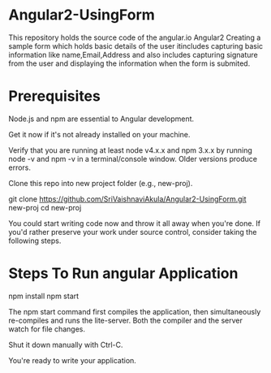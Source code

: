 # Angular2-UsingForm

This repository holds the source code of the angular.io Angular2 Creating a sample form which holds basic details of the user itincludes capturing basic information like name,Email,Address and also includes capturing signature from the user and displaying the information when the form is submited.

# Prerequisites

Node.js and npm are essential to Angular development.

Get it now if it's not already installed on your machine.

Verify that you are running at least node v4.x.x and npm 3.x.x by running node -v and npm -v in a terminal/console window. Older versions produce errors.

Clone this repo into new project folder (e.g., new-proj).

git clone https://github.com/SriVaishnaviAkula/Angular2-UsingForm.git new-proj 
cd new-proj

You could start writing code now and throw it all away when you're done. If you'd rather preserve your work under source control, consider taking the following steps.

# Steps To Run angular Application

npm install 
npm start

The npm start command first compiles the application, then simultaneously re-compiles and runs the lite-server. Both the compiler and the server watch for file changes.

Shut it down manually with Ctrl-C.

You're ready to write your application.

